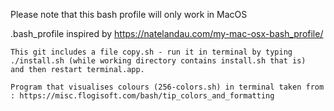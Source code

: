 Please note that this bash profile will only work in MacOS

.bash_profile inspired by https://natelandau.com/my-mac-osx-bash_profile/
	
	This git includes a file copy.sh - run it in terminal by typing ./install.sh (while working directory contains install.sh that is)
	and then restart terminal.app.
	
	Program that visualises colours (256-colors.sh) in terminal taken from : https://misc.flogisoft.com/bash/tip_colors_and_formatting
